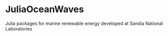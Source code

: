 # JuliaOceanWaves
Julia packages for marine renewable energy developed at Sandia National Laboratories
